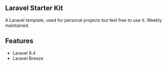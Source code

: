 ## Laravel Starter Kit
A Laravel template, used for personal projects but feel free to use it. Weekly
maintained.

## Features
- Laravel 8.4
- Laravel Breeze